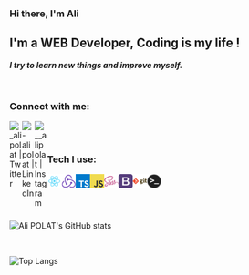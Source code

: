 ### Hi there, I'm Ali

## I'm a WEB Developer, Coding is my life !

_**I try to learn new things and improve myself.**_

<br />

### Connect with me:

[<img align="left" alt="_alipolat | Twitter" width="22px" src="https://cdn.jsdelivr.net/npm/simple-icons@v3/icons/twitter.svg" />][twitter]
[<img align="left" alt="-alipolat | LinkedIn" width="22px" src="https://cdn.jsdelivr.net/npm/simple-icons@v3/icons/linkedin.svg" />][linkedin]
[<img align="left" alt="__alipolat | Instagram" width="22px" src="https://cdn.jsdelivr.net/npm/simple-icons@v3/icons/instagram.svg" />][instagram]

<br />
<br />

### Tech I use:
<img align="left" height="25" src="https://raw.githubusercontent.com/github/explore/80688e429a7d4ef2fca1e82350fe8e3517d3494d/topics/react/react.png">
<img align="left" height="25" src="https://raw.githubusercontent.com/github/explore/80688e429a7d4ef2fca1e82350fe8e3517d3494d/topics/redux/redux.png">
<img align="left" height="25" src="https://raw.githubusercontent.com/github/explore/80688e429a7d4ef2fca1e82350fe8e3517d3494d/topics/typescript/typescript.png">
<img align="left" height="25" src="https://raw.githubusercontent.com/github/explore/80688e429a7d4ef2fca1e82350fe8e3517d3494d/topics/javascript/javascript.png">
<img align="left" height="25" src="https://raw.githubusercontent.com/github/explore/80688e429a7d4ef2fca1e82350fe8e3517d3494d/topics/sass/sass.png">
<img align="left" height="25" src="https://raw.githubusercontent.com/github/explore/80688e429a7d4ef2fca1e82350fe8e3517d3494d/topics/bootstrap/bootstrap.png">
<img align="left" height="25" src="https://raw.githubusercontent.com/github/explore/80688e429a7d4ef2fca1e82350fe8e3517d3494d/topics/git/git.png">
<img align="left" height="25" src="https://raw.githubusercontent.com/github/explore/d92924b1d925bb134e308bd29c9de6c302ed3beb/topics/terminal/terminal.png">

<br />
<br />
<br />
<br />

![Ali POLAT's GitHub stats](https://github-readme-stats.vercel.app/api?username=alipolat-js&show_icons=true&theme=highcontrast)

<br />

![Top Langs](https://github-readme-stats.vercel.app/api/top-langs/?username=alipolat-js&layout=compact)


[twitter]: https://twitter.com/_alipolat
[instagram]: https://instagram.com/__alipolat
[linkedin]: https://www.linkedin.com/in/-alipolat
